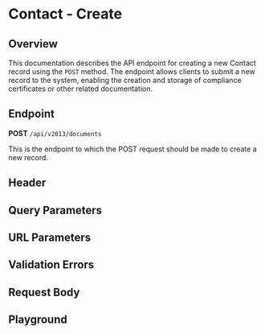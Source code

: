 <script>
import SwaggerUI from "@/swagger/view/SwaggerUI.vue"
import swaggerJson from "@/swagger/json/contact/create.json";

const swaggerSpecs = [
  { json: swaggerJson, protected: true },
];
</script>

# Contact - Create

## Overview

This documentation describes the API endpoint for creating a new Contact record using the `POST` method. The endpoint allows clients to submit a new record to the system, enabling the creation and storage of compliance certificates or other related documentation.

## Endpoint

**POST** `/api/v2013/documents`

This is the endpoint to which the POST request should be made to create a new record.

## Header
<!--@include: @/../components/common/header/authorization-realm.md-->

## Query Parameters
<!--@include: @/../components/common/query/schema.md-->

## URL Parameters
<!--@include: @/../components/common/url/uid.md-->

## Validation Errors
<!--@include: @/../components/common/validation-error.md-->

## Request Body
<!--@include: @/../components/contact/request-body.md-->

## Playground

<SwaggerUI :swaggerSpecs="swaggerSpecs" />
